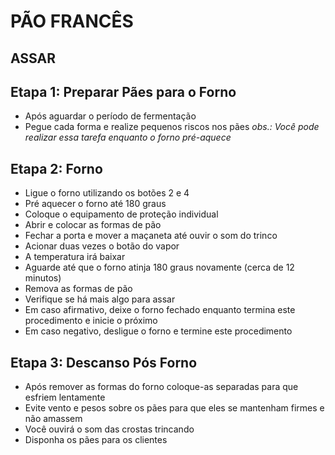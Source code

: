 # PÃO FRANCÊS

## ASSAR
## Etapa 1: Preparar Pães para o Forno
- Após aguardar o período de fermentação
- Pegue cada forma e realize pequenos riscos nos pães
*obs.: Você pode realizar essa tarefa enquanto o forno pré-aquece* 

## Etapa 2: Forno
- Ligue o forno utilizando os botões 2 e 4
- Pré aquecer o forno até 180 graus
- Coloque o equipamento de proteção individual
- Abrir e colocar as formas de pão
- Fechar a porta e mover a maçaneta até ouvir o som do trinco
- Acionar duas vezes o botão do vapor
- A temperatura irá baixar
- Aguarde até que o forno atinja 180 graus novamente (cerca de 12 minutos)
- Remova as formas de pão
- Verifique se há mais algo para assar
- Em caso afirmativo, deixe o forno fechado enquanto termina este procedimento e inicie o próximo
- Em caso negativo, desligue o forno e termine este procedimento

## Etapa 3: Descanso Pós Forno
- Após remover as formas do forno coloque-as separadas para que esfriem lentamente
- Evite vento e pesos sobre os pães para que eles se mantenham firmes e não amassem
- Você ouvirá o som das crostas trincando
- Disponha os pães para os clientes
